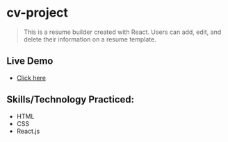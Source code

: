 # cv-project
> This is a resume builder created with React. Users can add, edit, and delete their information
on a resume template.
## Live Demo
- [Click here]()
## Skills/Technology Practiced:
- HTML
- CSS
- React.js